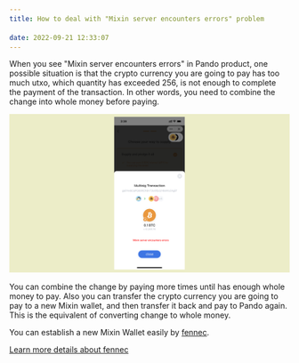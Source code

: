 ```yaml
---
title: How to deal with "Mixin server encounters errors" problem 

date: 2022-09-21 12:33:07
---
```


When you see "Mixin server encounters errors" in Pando product, one possible situation is that the crypto currency you are going to pay has too much utxo, which quantity has exceeded 256, is not enough to complete the payment of the transaction. In other words, you need to combine the change into whole money before paying.

![](../assets/bug.png)

You can combine the change by paying more times until has enough whole money to pay. Also you can transfer the crypto currency you are going to pay to a new Mixin wallet, and then transfer it back and pay to Pando again. This is the equivalent of converting change to whole money.

You can establish a new Mixin Wallet easily by [fennec](https://pando.im/wallet/). 

[Learn more details about fennec](https://docs.pando.im/docs/apps/wallets/#fennec)